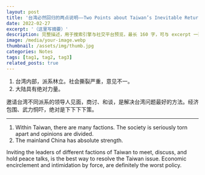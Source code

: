 ```yaml
---
layout: post
title: '台湾必然回归的两点说明——Two Points about Taiwan’s Inevitable Return'
date: 2022-02-27
excerpt: '（这里写摘要）'
description: 完整描述，用于搜索引擎与社交平台预览，最长 160 字，可与 excerpt 一致
image: /media/your-image.webp
thumbnail: /assets/img/thumb.jpg
categories: Notes
tags: [tag1, tag2, tag3]
related_posts: true
---
```


1. 台湾内部，派系林立。社会撕裂严重，意见不一。
2. 大陆具有绝对力量。

邀请台湾不同派系的领导人见面，商讨、和谈，是解决台湾问题最好的方法。经济包围、武力恫吓，绝对是下下下下策。

---

1. Within Taiwan, there are many factions. The society is seriously torn apart and opinions are divided.
2. The mainland China has absolute strength.

Inviting the leaders of different factions of Taiwan to meet, discuss, and hold peace talks, is the best way to resolve the Taiwan issue. Economic encirclement and intimidation by force, are definitely the worst policy.